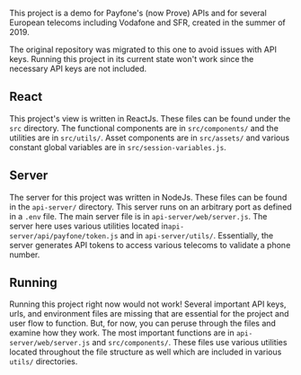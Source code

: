 This project is a demo for Payfone's (now Prove) APIs and for several European telecoms including Vodafone and SFR, created in the summer of 2019.

The original repository was migrated to this one to avoid issues with API keys. Running this project in its current state won't work since the necessary API keys are not included.

## React
This project's view is written in ReactJs. These files can be found under the `src` directory. The functional components are in `src/components/` and the utilities are in `src/utils/`. Asset components are in `src/assets/` and various constant global variables are in `src/session-variables.js`.

## Server
The server for this project was written in NodeJs. These files can be found in the `api-server/` directory. This server runs on an arbitrary port as defined in a `.env` file. The main server file is in `api-server/web/server.js`. The server here uses various utilities located in`api-server/api/payfone/token.js` and in `api-server/utils/`. Essentially, the server generates API tokens to access various telecoms to validate a phone number.

## Running
Running this project right now would not work! Several important API keys, urls, and environment files are missing that are essential for the project and user flow to function. But, for now, you can peruse through the files and examine how they work. The most important functions are in `api-server/web/server.js` and `src/components/`. These files use various utilities located throughout the file structure as well which are included in various `utils/` directories.
